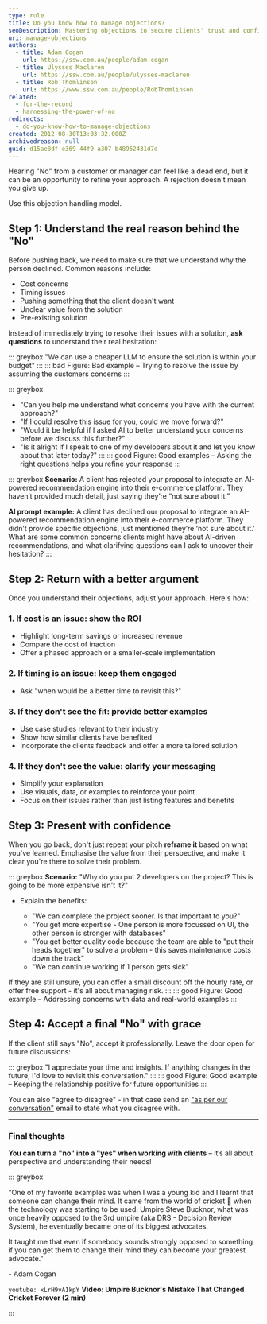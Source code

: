 ```yaml
---
type: rule
title: Do you know how to manage objections?
seoDescription: Mastering objections to secure clients' trust and confidence in your solution
uri: manage-objections
authors:
  - title: Adam Cogan
    url: https://ssw.com.au/people/adam-cogan
  - title: Ulysses Maclaren
    url: https://ssw.com.au/people/ulysses-maclaren
  - title: Rob Thomlinson
    url: https://www.ssw.com.au/people/RobThomlinson
related:
  - for-the-record
  - harnessing-the-power-of-no
redirects:
  - do-you-know-how-to-manage-objections
created: 2012-08-30T13:03:32.000Z
archivedreason: null
guid: d15ae8df-e369-44f9-a307-b48952431d7d
---
```

Hearing "No" from a customer or manager can feel like a dead end, but it can be an opportunity to refine your approach. A rejection doesn't mean you give up.

<!--endintro-->

Use this objection handling model.

## Step 1: Understand the real reason behind the "No"

Before pushing back, we need to make sure that we understand why the person declined. Common reasons include:

* Cost concerns
* Timing issues
* Pushing something that the client doesn't want
* Unclear value from the solution
* Pre-existing solution

Instead of immediately trying to resolve their issues with a solution, **ask questions** to understand their real hesitation:

::: greybox
"We can use a cheaper LLM to ensure the solution is within your budget"
:::
::: bad
Figure: Bad example – Trying to resolve the issue by assuming the customers concerns
:::

::: greybox
* "Can you help me understand what concerns you have with the current approach?"
* "If I could resolve this issue for you, could we move forward?"
* "Would it be helpful if I asked AI to better understand your concerns before we discuss this further?"
* "Is it alright if I speak to one of my developers about it and let you know about that later today?"
:::
::: good
Figure: Good examples – Asking the right questions helps you refine your response
:::

::: greybox
**Scenario:**
A client has rejected your proposal to integrate an AI-powered recommendation engine into their e-commerce platform. They haven’t provided much detail, just saying they’re “not sure about it.”

**AI prompt example:**
A client has declined our proposal to integrate an AI-powered recommendation engine into their e-commerce platform. They didn’t provide specific objections, just mentioned they’re ‘not sure about it.’ What are some common concerns clients might have about AI-driven recommendations, and what clarifying questions can I ask to uncover their hesitation?
:::

## Step 2: Return with a better argument

Once you understand their objections, adjust your approach. Here's how:

### 1. If cost is an issue: show the ROI

* Highlight long-term savings or increased revenue
* Compare the cost of inaction
* Offer a phased approach or a smaller-scale implementation

### 2. If timing is an issue: keep them engaged

* Ask "when would be a better time to revisit this?"

### 3. If they don't see the fit: provide better examples

* Use case studies relevant to their industry
* Show how similar clients have benefited
* Incorporate the clients feedback and offer a more tailored solution

### 4. If they don't see the value: clarify your messaging

* Simplify your explanation
* Use visuals, data, or examples to reinforce your point
* Focus on their issues rather than just listing features and benefits

## Step 3: Present with confidence

When you go back, don't just repeat your pitch **reframe it** based on what you've learned. Emphasise the value from their perspective, and make it clear you're there to solve their problem.

::: greybox
**Scenario:**
"Why do you put 2 developers on the project? This is going to be more expensive isn't it?"

* Explain the benefits:

  * "We can complete the project sooner. Is that important to you?"
  * "You get more expertise - One person is more focussed on UI, the other person is stronger
    with databases"
  * "You get better quality code because the team are able to "put their heads together"
    to solve a problem - this saves maintenance costs down the track"
  * "We can continue working if 1 person gets sick"

If they are still unsure, you can offer a small discount off the hourly rate, or offer free support - it's all about managing risk.
:::
::: good
Figure: Good example – Addressing concerns with data and real-world examples
:::

## Step 4: Accept a final "No" with grace

If the client still says "No", accept it professionally. Leave the door open for future discussions:

::: greybox
"I appreciate your time and insights. If anything changes in the future, I'd love to revisit this conversation."
:::
::: good
Figure: Good example – Keeping the relationship positive for future opportunities
:::

You can also "agree to disagree" - in that case send an ["as per our conversation"](/do-you-send-as-per-our-conversation-emails) email to state what you disagree with.

- - -

### Final thoughts

**You can turn a "no" into a "yes" when working with clients** – it’s all about perspective and understanding their needs!

::: greybox

"One of my favorite examples was when I was a young kid and I learnt that someone can change their mind. It came from the world of cricket 🏏 when the technology was starting to be used. Umpire Steve Bucknor, what was once heavily opposed to the 3rd umpire (aka DRS - Decision Review System), he eventually became one of its biggest advocates.

It taught me that even if somebody sounds strongly opposed to something if you can get them to change their mind they can become your greatest advocate."

\- Adam Cogan

`youtube: xLrH9vA1kpY`
**Video:  Umpire Bucknor's Mistake That Changed Cricket Forever (2 min)**

:::
